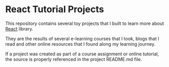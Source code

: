 # React Tutorial Projects

This repository contains several toy projects that I built to learn more about [React](https://reactjs.org/) library.

They are the results of several e-learning courses that I took, blogs that I read and other online resources that I found along my learning journey.

If a project was created as part of a course assignment or online tutorial, the source is properly referenced in the project README.md file.
